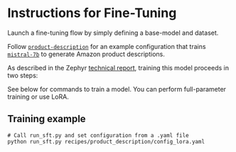 
# Instructions for Fine-Tuning

Launch a fine-tuning flow by simply defining a base-model and dataset. 

Follow [`product-description`](./recipes/product_description/) for an example configuration that trains [`mistral-7b`](https://huggingface.co/mistralai/Mistral-7B-v0.1) to generate Amazon product descriptions.

As described in the Zephyr [technical report](https://huggingface.co/papers/2310.16944), training this model proceeds in two steps:

See below for commands to train a model. You can perform full-parameter training or use LoRA.

## Training example

```shell
# Call run_sft.py and set configuration from a .yaml file
python run_sft.py recipes/product_description/config_lora.yaml
```
